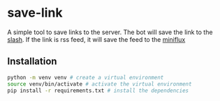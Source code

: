 # save-link

A simple tool to save links to the server. 
The bot will save the link to the [slash](https://github.com/yourselfhosted/slash).
If the link is rss feed, it will save the feed to the [miniflux](https://github.com/miniflux/v2)

## Installation

```bash
python -m venv venv # create a virtual environment
source venv/bin/activate # activate the virtual environment
pip install -r requirements.txt # install the dependencies
```
